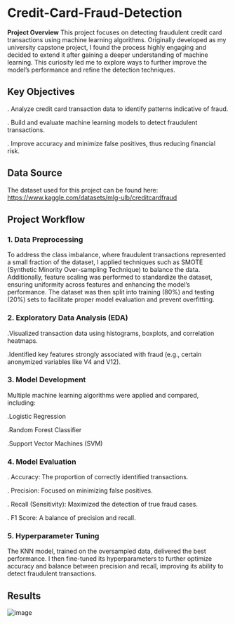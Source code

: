 # Credit-Card-Fraud-Detection
**Project Overview**
This project focuses on detecting fraudulent credit card transactions using machine learning algorithms. Originally developed as my university capstone project, I found the process highly engaging and decided to extend it after gaining a deeper understanding of machine learning. This curiosity led me to explore ways to further improve the model’s performance and refine the detection techniques.

## **Key Objectives**

. Analyze credit card transaction data to identify patterns indicative of fraud.

. Build and evaluate machine learning models to detect fraudulent transactions.

. Improve accuracy and minimize false positives, thus reducing financial risk.


## **Data Source**

The dataset used for this project can be found here: https://www.kaggle.com/datasets/mlg-ulb/creditcardfraud

## **Project Workflow**


### **1. Data Preprocessing**

To address the class imbalance, where fraudulent transactions represented a small fraction of the dataset, I applied techniques such as SMOTE (Synthetic Minority Over-sampling Technique) to balance the data. Additionally, feature scaling was performed to standardize the dataset, ensuring uniformity across features and enhancing the model’s performance. The dataset was then split into training (80%) and testing (20%) sets to facilitate proper model evaluation and prevent overfitting.


### **2. Exploratory Data Analysis (EDA)**

.Visualized transaction data using histograms, boxplots, and correlation heatmaps.


.Identified key features strongly associated with fraud (e.g., certain anonymized variables like V4 and V12).


### **3. Model Development**
Multiple machine learning algorithms were applied and compared, including:

.Logistic Regression


.Random Forest Classifier


.Support Vector Machines (SVM)



### **4. Model Evaluation**
. Accuracy: The proportion of correctly identified transactions.

. Precision: Focused on minimizing false positives.

. Recall (Sensitivity): Maximized the detection of true fraud cases.

. F1 Score: A balance of precision and recall.

### **5. Hyperparameter Tuning**
The KNN model, trained on the oversampled data, delivered the best performance. I then fine-tuned its hyperparameters to further optimize accuracy and balance between precision and recall, improving its ability to detect fraudulent transactions.



## **Results**
![image](https://github.com/user-attachments/assets/0878a207-977f-4298-b0f8-115792425145)


